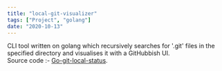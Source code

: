 ```yaml
---
title: "local-git-visualizer"
tags: ["Project", "golang"]
date: "2020-10-13"
---
```

CLI tool written on golang which recursively searches for '.git' files in the specified directory and visualises it with a GitHubbish UI.
<br/>
Source code :- [Go-git-local-status](https://github.com/arunsri7/gogitlocalstats/).
